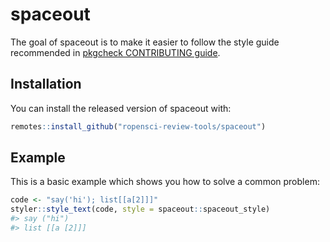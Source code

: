 
<!-- README.md is generated from README.Rmd. Please edit that file -->

# spaceout

<!-- badges: start -->
<!-- badges: end -->

The goal of spaceout is to make it easier to follow the style guide
recommended in [pkgcheck CONTRIBUTING
guide](https://docs.ropensci.org/pkgcheck/CONTRIBUTING.html#development-guidelines).

## Installation

You can install the released version of spaceout with:

``` r
remotes::install_github("ropensci-review-tools/spaceout")
```

## Example

This is a basic example which shows you how to solve a common problem:

``` r
code <- "say('hi'); list[[a[2]]]"
styler::style_text(code, style = spaceout::spaceout_style)
#> say ("hi")
#> list [[a [2]]]
```
